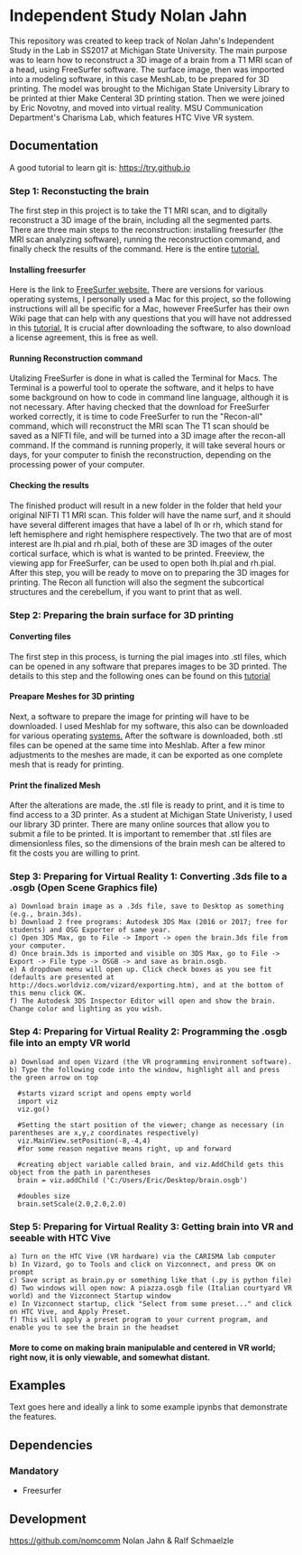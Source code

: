 Independent Study Nolan Jahn
=======================================

This repository was created to keep track of  Nolan Jahn's Independent Study in the Lab in SS2017 at Michigan State University.
The main purpose was to learn how to reconstruct a 3D image of a brain from a T1 MRI scan of a head, using FreeSurfer software. 
The surface image, then was imported into a modeling software, in this case MeshLab, to be prepared for 3D printing.
The model was brought to the Michigan State University Library to be printed at thier Make Centeral 3D printing station.
Then we were joined by Eric Novotny, and moved into virtual reality.
MSU Communication Department's Charisma Lab, which features HTC Vive VR system. 

Documentation
-------------

A good tutorial to learn git is: https://try.github.io

### Step 1: Reconstucting the brain

The first step in this project is to take the T1 MRI scan, and to digitally reconstruct a 3D image of the brain, including all the segmented parts.
There are three main steps to the reconstruction: installing freesurfer (the MRI scan analyzing software), running the reconstruction command, and finally check the results of the command.
Here is the entire [tutorial.](https://github.com/nomcomm/IndependentStudy_NolanJahn/blob/master/brain_segmentation/Segmentation.md)

#### Installing freesurfer

Here is the link to [FreeSurfer website.](https://surfer.nmr.mgh.harvard.edu/)
There are versions for various operating systems, I personally used a Mac for this project, so the following instructions will all be specific for a Mac, however FreeSurfer has their own Wiki page that can help with any questions that you will have not addressed in this [tutorial.](https://surfer.nmr.mgh.harvard.edu/fswiki/FreeSurferWiki)
It is crucial after downloading the software, to also download a license agreement, this is free as well. 

#### Running Reconstruction command

Utalizing FreeSurfer is done in what is called the Terminal for Macs. The Terminal is a powerful tool to operate the software, and it helps to have some background on how to code in command line language, although it is not necessary.
After having checked that the download for FreeSurfer worked correctly, it is time to code FreeSurfer to run the "Recon-all" command, which will reconstruct the MRI scan
The T1 scan should be saved as a NIFTI file, and will be turned into a 3D image after the recon-all command.
If the command is running properly, it will take several hours or days, for your computer to finish the reconstruction, depending on the processing power of your computer. 

#### Checking the results

The finished product will result in a new folder in the folder that held your original NIFTI T1 MRI scan. 
This folder will have the name surf, and it should have several different images that have a label of lh or rh, which stand for left hemisphere and right hemisphere respectively.
The two that are of most interest are lh.pial and rh.pial, both of these are 3D images of the outer cortical surface, which is what is wanted to be printed.
Freeview, the viewing app for FreeSurfer, can be used to open both lh.pial and rh.pial.
After this step, you will be ready to move on to preparing the 3D images for printing.
The Recon all function will also the segment the subcortical structures and the cerebellum, if you want to print that as well. 

### Step 2: Preparing the brain surface for 3D printing

#### Converting files
The first step in this process, is turning the pial images into .stl files, which can be opened in any software that prepares images to be 3D printed. The details to this step and the following ones can be found on this [tutorial](https://github.com/nomcomm/IndependentStudy_NolanJahn/blob/master/3d_printing/3D_print.md)

#### Preapare Meshes for 3D printing
Next, a software to prepare the image for printing will have to be downloaded. 
I used Meshlab for my software, this also can be downloaded for various operating [systems.](http://www.meshlab.net/)
After the software is downloaded, both .stl files can be opened at the same time into Meshlab.
After a few minor adjustments to the meshes are made, it can be exported as one complete mesh that is ready for printing.

#### Print the finalized Mesh
After the alterations are made, the .stl file is ready to print, and it is time to find access to a 3D printer.
As a student at Michigan State Univeristy, I used our library 3D printer.
There are many online sources that allow you to submit a file to be printed.
It is important to remember that .stl files are dimensionless files, so the dimensions of the brain mesh can be altered to fit the costs you are willing to print.

### Step 3: Preparing for Virtual Reality 1: Converting .3ds file to a .osgb (Open Scene Graphics file)

	a) Download brain image as a .3ds file, save to Desktop as something (e.g., brain.3ds).
	b) Download 2 free programs: Autodesk 3DS Max (2016 or 2017; free for students) and OSG Exporter of same year.
	c) Open 3DS Max, go to File -> Import -> open the brain.3ds file from your computer.
	d) Once brain.3ds is imported and visible on 3DS Max, go to File -> Export -> File type -> OSGB -> and save as brain.osgb.
	e) A dropdown menu will open up. Click check boxes as you see fit (defaults are presented at http://docs.worldviz.com/vizard/exporting.htm), and at the bottom of this menu click OK.
	f) The Autodesk 3DS Inspector Editor will open and show the brain. Change color and lighting as you wish.

### Step 4: Preparing for Virtual Reality 2: Programming the .osgb file into an empty VR world

	a) Download and open Vizard (the VR programming environment software).
	b) Type the following code into the window, highlight all and press the green arrow on top

      #starts vizard script and opens empty world
      import viz
      viz.go()

      #Setting the start position of the viewer; change as necessary (in parentheses are x,y,z coordinates respectively)
      viz.MainView.setPosition(-8,-4,4)
      #for some reason negative means right, up and forward

      #creating object variable called brain, and viz.AddChild gets this object from the path in parentheses
      brain = viz.addChild ('C:/Users/Eric/Desktop/brain.osgb')

      #doubles size
      brain.setScale(2.0,2.0,2.0)   
	
 ### Step 5: Preparing for Virtual Reality 3: Getting brain into VR and seeable with HTC Vive 
 
	a) Turn on the HTC Vive (VR hardware) via the CARISMA lab computer
	b) In Vizard, go to Tools and click on Vizconnect, and press OK on prompt
	c) Save script as brain.py or something like that (.py is python file)
	d) Two windows will open now: A piazza.osgb file (Italian courtyard VR world) and the Vizconnect Startup window
	e) In Vizconnect startup, click "Select from some preset..." and click on HTC Vive, and Apply Preset.
	f) This will apply a preset program to your current program, and enable you to see the brain in the headset
 #### More to come on making brain manipulable and centered in VR world; right now, it is only viewable, and somewhat distant.


Examples
--------

Text goes here and ideally a link to some example ipynbs that demonstrate the features.

Dependencies
------------


### Mandatory

- Freesurfer


Development
-----------
https://github.com/nomcomm
Nolan Jahn & Ralf Schmaelzle

